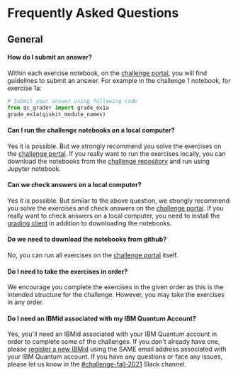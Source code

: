 # Frequently Asked Questions
## General
#### How do I submit an answer?

Within each exercise notebook, on the [challenge portal](http://ibm.co/challenge-fall-21), you will find guidelines to submit an answer. For example in the challenge 1 notebook, for exercise 1a:

```python
# Submit your answer using following code
from qc_grader import grade_ex1a
grade_ex1a(qiskit_module_names)
```

#### Can I run the challenge notebooks on a local computer?

Yes it is possible. But we strongly recommend you solve the exercises on the [challenge portal](http://ibm.co/challenge-fall-21). If you really want to run the exercises locally, you can download the notebooks from the [challenge repository](http://ibm.co/challenge-fall-21-repo) and run using Jupyter notebook.

#### Can we check answers on a local computer?

Yes it is possible. But similar to the above question, we strongly recommend you solve the exercises and check answers on the [challenge portal](http://ibm.co/challenge-fall-21). If you really want to check answers on a local computer, you need to install the [grading client](https://github.com/qiskit-community/Quantum-Challenge-Grader) in addition to downloading the notebooks.

#### Do we need to download the notebooks from github?

No, you can run all exercises on the [challenge portal](http://ibm.co/challenge-fall-21) itself.

#### Do I need to take the exercises in order?

We encourage you complete the exercises in the given order as this is the intended structure for the challenge. However, you may take the exercises in any order.

#### Do I need an IBMid associated with my IBM Quantum Account?

Yes, you'll need an IBMid associated with your IBM Quantum account in order to complete some of the challenges. If you don't already have one, please [register a new IBMid](https://auth.quantum-computing.ibm.com/auth/idaas) using the SAME email address associated with your IBM Quantum account. If you have any questions or face any issues, please let us know in the [#challenge-fall-2021](https://ibm.co/IQC21F_Slack) Slack channel.
